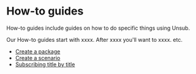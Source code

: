 # How-to guides

How-to guides include guides on how to do specific things using Unsub.

Our How-to guides start with xxxx. After xxxx you'll want to xxxx. etc.

* [Create a package](../tutorials/create-a-package.md)
* [Create a scenario](../tutorials/create-and-work-with-scenarios.md)
* [Subscribing title by title](../tutorials/subscribing-title-by-title.md)
